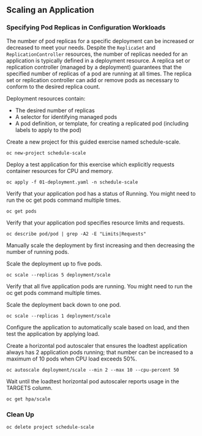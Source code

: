 ## Scaling an Application

### Specifying Pod Replicas in Configuration Workloads

The number of pod replicas for a specific deployment can be increased or decreased to meet your needs. Despite the `ReplicaSet` and `ReplicationController` resources, the number of replicas needed for an application is typically defined in a deployment resource. A replica set or replication controller (managed by a deployment) guarantees that the specified number of replicas of a pod are running at all times. The replica set or replication controller can add or remove pods as necessary to conform to the desired replica count.

Deployment resources contain:

* The desired number of replicas
* A selector for identifying managed pods
* A pod definition, or template, for creating a replicated pod (including labels to apply to the pod)

Create a new project for this guided exercise named schedule-scale.

````
oc new-project schedule-scale
````

Deploy a test application for this exercise which explicitly requests container resources for CPU and memory.

````
oc apply -f 01-deployment.yaml -n schedule-scale
````

Verify that your application pod has a status of Running. You might need to run the oc get pods command multiple times.

````
oc get pods
````

Verify that your application pod specifies resource limits and requests.

````
oc describe pod/pod | grep -A2 -E "Limits|Requests"
````

Manually scale the deployment by first increasing and then decreasing the number of running pods.

Scale the deployment up to five pods.

````
oc scale --replicas 5 deployment/scale
````

Verify that all five application pods are running. You might need to run the oc get pods command multiple times.

Scale the deployment back down to one pod.

````
oc scale --replicas 1 deployment/scale
````

Configure the application to automatically scale based on load, and then test the application by applying load.


Create a horizontal pod autoscaler that ensures the loadtest application always has 2 application pods running; that number can be increased to a maximum of 10 pods when CPU load exceeds 50%.

````
oc autoscale deployment/scale --min 2 --max 10 --cpu-percent 50
````

Wait until the loadtest horizontal pod autoscaler reports usage in the TARGETS column.

````
oc get hpa/scale
````

### Clean Up

````
oc delete project schedule-scale
````
